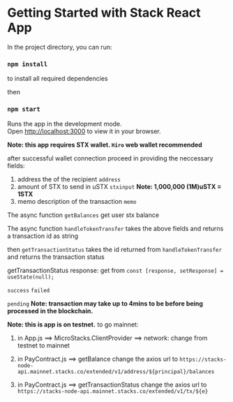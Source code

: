 # Getting Started with Stack React App

In the project directory, you can run:

### `npm install`

to install all required dependencies

then 

### `npm start`

Runs the app in the development mode.\
Open [http://localhost:3000](http://localhost:3000) to view it in your browser.


**Note: this  app requires  STX wallet. `Hiro` web wallet recommended**

after successful wallet connection proceed in providing the neccessary fields:

1. address the of the recipient           `address`
2. amount of STX to send in uSTX          `stxinput`
    **Note: 1,000,000  (1M)uSTX = 1STX**
3. memo description of the transaction    `memo`

The async function `getBalances` get user stx balance

The async function `handleTokenTransfer` takes the above fields and returns a transaction id as string

then `getTransactionStatus` takes the id returned from `handleTokenTransfer` and returns the transaction status 

getTransactionStatus response: get from `const [response, setResponse] = useState(null);`

`success`
`failed`
        
`pending` **Note: transaction may take up to 4mins to be before being processed in the blockchain.**



**Note: this is app is on testnet.**
to go mainnet:

1. in App.js ==> MicroStacks.ClientProvider ==> network: 
change from testnet to mainnet

2. in PayContract.js ==> getBalance
change the axios url to `https://stacks-node-api.mainnet.stacks.co/extended/v1/address/${principal}/balances`

3. in PayContract.js ==> getTransactionStatus
change the axios url to `https://stacks-node-api.mainnet.stacks.co/extended/v1/tx/${e}`




